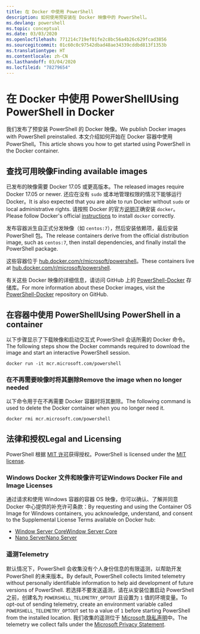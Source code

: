 ```yaml
---
title: 在 Docker 中使用 PowerShell
description: 如何使用预安装在 Docker 映像中的 PowerShell。
ms.devlang: powershell
ms.topic: conceptual
ms.date: 03/03/2020
ms.openlocfilehash: 771214c719ef01fe2c8bc56a4b26c629fcad3856
ms.sourcegitcommit: 01c60c0c97542dbad48ae34339cddbd813f1353b
ms.translationtype: HT
ms.contentlocale: zh-CN
ms.lasthandoff: 03/04/2020
ms.locfileid: "78279654"
---
```

# <a name="using-powershell-in-docker"></a><span data-ttu-id="dcef3-103">在 Docker 中使用 PowerShell</span><span class="sxs-lookup"><span data-stu-id="dcef3-103">Using PowerShell in Docker</span></span>

<span data-ttu-id="dcef3-104">我们发布了预安装 PowerShell 的 Docker 映像。</span><span class="sxs-lookup"><span data-stu-id="dcef3-104">We publish Docker images with PowerShell preinstalled.</span></span> <span data-ttu-id="dcef3-105">本文介绍如何开始在 Docker 容器中使用 PowerShell。</span><span class="sxs-lookup"><span data-stu-id="dcef3-105">This article shows you how to get started using PowerShell in the Docker container.</span></span>

## <a name="finding-available-images"></a><span data-ttu-id="dcef3-106">查找可用映像</span><span class="sxs-lookup"><span data-stu-id="dcef3-106">Finding available images</span></span>

<span data-ttu-id="dcef3-107">已发布的映像需要 Docker 17.05 或更高版本。</span><span class="sxs-lookup"><span data-stu-id="dcef3-107">The released images require Docker 17.05 or newer.</span></span> <span data-ttu-id="dcef3-108">还应在没有 `sudo` 或本地管理权限的情况下能够运行 Docker。</span><span class="sxs-lookup"><span data-stu-id="dcef3-108">It is also expected that you are able to run Docker without `sudo` or local administrative rights.</span></span> <span data-ttu-id="dcef3-109">请按照 Docker 的官方[说明][install]正确安装 `docker`。</span><span class="sxs-lookup"><span data-stu-id="dcef3-109">Please follow Docker's official [instructions][install] to install `docker` correctly.</span></span>

<span data-ttu-id="dcef3-110">发布容器派生自正式分发映像（如 `centos:7`），然后安装依赖项，最后安装 PowerShell 包。</span><span class="sxs-lookup"><span data-stu-id="dcef3-110">The release containers derive from the official distribution image, such as `centos:7`, then install dependencies, and finally install the PowerShell package.</span></span>

<span data-ttu-id="dcef3-111">这些容器位于 [hub.docker.com/r/microsoft/powershell][docker-release]。</span><span class="sxs-lookup"><span data-stu-id="dcef3-111">These containers live at [hub.docker.com/r/microsoft/powershell][docker-release].</span></span>

<span data-ttu-id="dcef3-112">有关这些 Docker 映像的详细信息，请访问 GitHub 上的 [PowerShell-Docker][PowerShell-Docker] 存储库。</span><span class="sxs-lookup"><span data-stu-id="dcef3-112">For more information about these Docker images, visit the [PowerShell-Docker][PowerShell-Docker] repository on GitHub.</span></span>

## <a name="using-powershell-in-a-container"></a><span data-ttu-id="dcef3-113">在容器中使用 PowerShell</span><span class="sxs-lookup"><span data-stu-id="dcef3-113">Using PowerShell in a container</span></span>

<span data-ttu-id="dcef3-114">以下步骤显示了下载映像和启动交互式 PowerShell 会话所需的 Docker 命令。</span><span class="sxs-lookup"><span data-stu-id="dcef3-114">The following steps show the Docker commands required to download the image and start an interactive PowerShell session.</span></span>

```console
docker run -it mcr.microsoft.com/powershell
```

### <a name="remove-the-image-when-no-longer-needed"></a><span data-ttu-id="dcef3-115">在不再需要映像时将其删除</span><span class="sxs-lookup"><span data-stu-id="dcef3-115">Remove the image when no longer needed</span></span>

<span data-ttu-id="dcef3-116">以下命令用于在不再需要 Docker 容器时将其删除。</span><span class="sxs-lookup"><span data-stu-id="dcef3-116">The following command is used to delete the Docker container when you no longer need it.</span></span>

```console
docker rmi mcr.microsoft.com/powershell
```

## <a name="legal-and-licensing"></a><span data-ttu-id="dcef3-117">法律和授权</span><span class="sxs-lookup"><span data-stu-id="dcef3-117">Legal and Licensing</span></span>

<span data-ttu-id="dcef3-118">PowerShell 根据 [MIT 许可][]获得授权。</span><span class="sxs-lookup"><span data-stu-id="dcef3-118">PowerShell is licensed under the [MIT license][].</span></span>

### <a name="windows-docker-file-and-image-licenses"></a><span data-ttu-id="dcef3-119">Windows Docker 文件和映像许可证</span><span class="sxs-lookup"><span data-stu-id="dcef3-119">Windows Docker File and Image Licenses</span></span>

<span data-ttu-id="dcef3-120">通过请求和使用 Windows 容器的容器 OS 映像，你可以确认、了解并同意 Docker 中心提供的补充许可条款：</span><span class="sxs-lookup"><span data-stu-id="dcef3-120">By requesting and using the Container OS Image for Windows containers, you acknowledge, understand, and consent to the Supplemental License Terms available on Docker hub:</span></span>

- <span data-ttu-id="dcef3-121">[Window Server Core][Window Server Core]</span><span class="sxs-lookup"><span data-stu-id="dcef3-121">[Window Server Core][Window Server Core]</span></span>
- <span data-ttu-id="dcef3-122">[Nano Server][Nano Server]</span><span class="sxs-lookup"><span data-stu-id="dcef3-122">[Nano Server][Nano Server]</span></span>

### <a name="telemetry"></a><span data-ttu-id="dcef3-123">遥测</span><span class="sxs-lookup"><span data-stu-id="dcef3-123">Telemetry</span></span>

<span data-ttu-id="dcef3-124">默认情况下，PowerShell 会收集没有个人身份信息的有限遥测，以帮助开发 PowerShell 的未来版本。</span><span class="sxs-lookup"><span data-stu-id="dcef3-124">By default, PowerShell collects limited telemetry without personally identifiable information to help aid development of future versions of PowerShell.</span></span> <span data-ttu-id="dcef3-125">若选择不要发送遥测，请在从安装位置启动 PowerShell 之前，创建名为 `POWERSHELL_TELEMETRY_OPTOUT` 且设置为 `1` 值的环境变量。</span><span class="sxs-lookup"><span data-stu-id="dcef3-125">To opt-out of sending telemetry, create an environment variable called `POWERSHELL_TELEMETRY_OPTOUT` set to a value of `1` before starting PowerShell from the installed location.</span></span> <span data-ttu-id="dcef3-126">我们收集的遥测位于 [Microsoft 隐私声明][privacy]中。</span><span class="sxs-lookup"><span data-stu-id="dcef3-126">The telemetry we collect falls under the [Microsoft Privacy Statement][privacy].</span></span>

<!-- link references -->
[install]: https://docs.docker.com/engine/installation/
[docker-release]: https://hub.docker.com/r/microsoft/powershell/
[appinsights]: https://azure.microsoft.com/services/application-insights/
[MIT 许可]: https://github.com/PowerShell/PowerShell/tree/master/LICENSE.txt
[MIT license]: https://github.com/PowerShell/PowerShell/tree/master/LICENSE.txt
[PowerShell-Docker]: https://github.com/PowerShell/PowerShell-Docker
[Window Server Core]: https://hub.docker.com/r/microsoft/windowsservercore/
[Nano Server]: https://hub.docker.com/r/microsoft/nanoserver/
[privacy]: https://privacy.microsoft.com/privacystatement/
